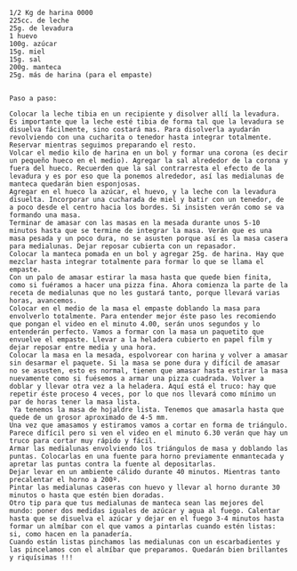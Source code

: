    1/2 Kg de harina 0000
    225cc. de leche
    25g. de levadura
    1 huevo
    100g. azúcar
    15g. miel
    15g. sal
    200g. manteca
    25g. más de harina (para el empaste)
    
    
    Paso a paso:
    
    Colocar la leche tibia en un recipiente y disolver allí la levadura. Es importante que la leche esté tibia de forma tal que la levadura se disuelva fácilmente, sino costará mas. Para disolverla ayudarán revolviendo con una cucharita o tenedor hasta integrar totalmente. Reservar mientras seguimos preparando el resto.
    Volcar el medio kilo de harina en un bol y formar una corona (es decir un pequeño hueco en el medio). Agregar la sal alrededor de la corona y fuera del hueco. Recuerden que la sal contrarresta el efecto de la levadura y es por eso que la ponemos alrededor, así las medialunas de manteca quedarán bien esponjosas.
    Agregar en el hueco la azúcar, el huevo, y la leche con la levadura disuelta. Incorporar una cucharada de miel y batir con un tenedor, de a poco desde el centro hacia los bordes. Si insisten verán como se va formando una masa.
    Terminar de amasar con las masas en la mesada durante unos 5-10 minutos hasta que se termine de integrar la masa. Verán que es una masa pesada y un poco dura, no se asusten porque así es la masa casera para medialunas. Dejar reposar cubierta con un repasador.
    Colocar la manteca pomada en un bol y agregar 25g. de harina. Hay que mezclar hasta integrar totalmente para formar lo que se llama el empaste.
    Con un palo de amasar estirar la masa hasta que quede bien finita, como si fuéramos a hacer una pizza fina. Ahora comienza la parte de la receta de medialunas que no les gustará tanto, porque llevará varias horas, avancemos.
    Colocar en el medio de la masa el empaste doblando la masa para envolverlo totalmente. Para entender mejor éste paso les recomiendo que pongan el video en el minuto 4.00, serán unos segundos y lo entenderán perfecto. Vamos a formar con la masa un paquetito que envuelve el empaste. Llevar a la heladera cubierto en papel film y dejar reposar entre media y una hora.
    Colocar la masa en la mesada, espolvorear con harina y volver a amasar sin desarmar el paquete. Si la masa se pone dura y difícil de amasar no se asusten, esto es normal, tienen que amasar hasta estirar la masa nuevamente como si fuésemos a armar una pizza cuadrada. Volver a doblar y llevar otra vez a la heladera. Aquí está el truco: hay que repetir éste proceso 4 veces, por lo que nos llevará como mínimo un par de horas tener la masa lista.
     Ya tenemos la masa de hojaldre lista. Tenemos que amasarla hasta que quede de un grosor aproximado de 4-5 mm.
    Una vez que amasamos y estiramos vamos a cortar en forma de triángulo. Parece difícil pero si ven el video en el minuto 6.30 verán que hay un truco para cortar muy rápido y fácil.
    Armar las medialunas envolviendo los triángulos de masa y doblando las puntas. Colocarlas en una fuente para horno previamente enmantecada y apretar las puntas contra la fuente al depositarlas.
    Dejar levar en un ambiente cálido durante 40 minutos. Mientras tanto precalentar el horno a 200º.
    Pintar las medialunas caseras con huevo y llevar al horno durante 30 minutos o hasta que estén bien doradas.
    Otro tip para que tus medialunas de manteca sean las mejores del mundo: poner dos medidas iguales de azúcar y agua al fuego. Calentar hasta que se disuelva el azúcar y dejar en el fuego 3-4 minutos hasta formar un almíbar con el que vamos a pintarlas cuando estén listas: si, como hacen en la panadería.
    Cuando están listas pinchamos las medialunas con un escarbadientes y las pincelamos con el almíbar que preparamos. Quedarán bien brillantes y riquísimas !!!